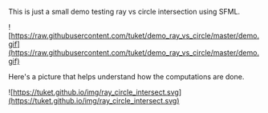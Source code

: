 This is just a small demo testing ray vs circle intersection using SFML.

![https://raw.githubusercontent.com/tuket/demo_ray_vs_circle/master/demo.gif](https://raw.githubusercontent.com/tuket/demo_ray_vs_circle/master/demo.gif)

Here's a picture that helps understand how the computations are done.

![https://tuket.github.io/img/ray_circle_intersect.svg](https://tuket.github.io/img/ray_circle_intersect.svg)
